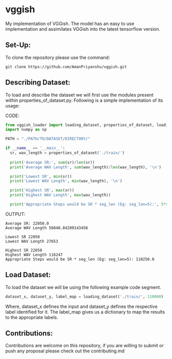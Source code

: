 # vggish
My implementation of VGGish. The model has an easy to use implementation and assimilates VGGish into the latest tensorflow version.

## Set-Up:

To clone the repository please use the command:
```console
git clone https://github.com/AmanPriyanshu/vggish.git
```

## Describing Dataset:

To load and describe the dataset we will first use the modules present within properties_of_dataset.py. Following is a simple implementation of its usage:

CODE:

```python
from vggish_loader import loading_dataset, properties_of_dataset, loading_wav
import numpy as np

PATH = "./PATH/TO/DATASET/DIRECTORY/"

if __name__ == '__main__':
  sr, wav_length = properties_of_dataset('./train/')
  
  print('Average SR:', sum(sr)/len(sr))
  print('Average WAV Length', sum(wav_length)/len(wav_length), '\n')

  print('Lowest SR', min(sr))
  print('Lowest WAV Length', min(wav_length), '\n')

  print('Highest SR', max(sr))
  print('Highest WAV Length', max(wav_length))

  print('Appropriate Steps would be SR * seg_len (Eg: seg_len=5):', 5*sum(sr)/len(sr))
```

OUTPUT:

```console
Average SR: 22050.0
Average WAV Length 56040.84209143458 

Lowest SR 22050
Lowest WAV Length 27653 

Highest SR 22050
Highest WAV Length 116247
Appropriate Steps would be SR * seg_len (Eg: seg_len=5): 110250.0
```

## Load Dataset:

To load the dataset we will be using the following example code segment.

```python
dataset_x, dataset_y, label_map = loading_dataset('./train/', 110000)
```

Where, dataset_x defines the input and dataset_y defines the respective label identified for it. The label_map gives us a dictionary to map the results to the appropriate labels.

## Contributions:

Contributions are welcome on this repository, if you are willing to submit or push any proposal please check out the contributing.md

